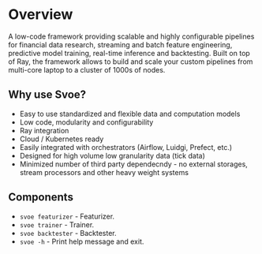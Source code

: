 # Overview

A low-code framework providing scalable and highly configurable pipelines for financial data research, streaming and batch feature engineering, predictive model training, real-time inference and backtesting. Built on top of Ray, the framework allows to build and scale your custom pipelines from multi-core laptop to a cluster of 1000s of nodes.

## Why use Svoe?

- Easy to use standardized and flexible data and computation models
- Low code, modularity and configurability
- Ray integration
- Cloud / Kubernetes ready
- Easily integrated with orchestrators (Airflow, Luidgi, Prefect, etc.)
- Designed for high volume low granularity data (tick data)
- Minimized number of third party dependecndy - no external storages, stream processors and other heavy weight systems

## Components

* `svoe featurizer` - Featurizer.
* `svoe trainer` - Trainer.
* `svoe backtester` - Backtester.
* `svoe -h` - Print help message and exit.